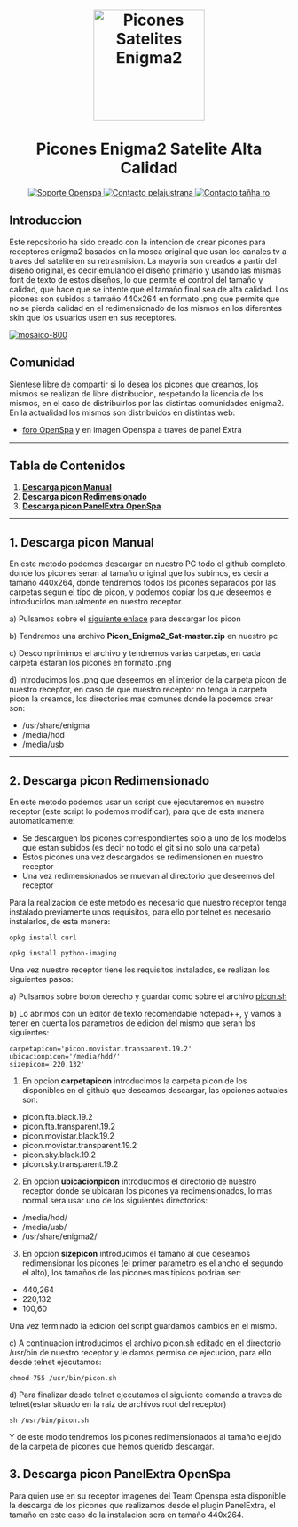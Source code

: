 <h1 align="center">
<a href="https://github.com/spainE2/Picon_Enigma2_Sat"><img src="https://image.ibb.co/kwmS1V/ndice.png" alt="Picones Satelites Enigma2" width=200"></a>
  <br>
    <br>
  Picones Enigma2 Satelite Alta Calidad
  <br>
</h1>

<p align="center">
  <a href="https://openspa.info/">
    <img src="https://raw.githubusercontent.com/spainE2/Picon_Enigma2_Sat/master/lo1.png" alt="Soporte Openspa">
  </a>
  <a href="https://openspa.info/conversations/add?to=pelajustrana">
    <img src="https://raw.githubusercontent.com/spainE2/Picon_Enigma2_Sat/master/user1.png" alt="Contacto pelajustrana">
  </a>
  <a href="https://openspa.info/conversations/add?to=Тайна го">
    <img src="https://raw.githubusercontent.com/spainE2/Picon_Enigma2_Sat/master/user2.png" alt="Contacto tañha ro">
  </a>
</p>

## Introduccion

Este repositorio ha sido creado con la intencion de crear picones para receptores enigma2 basados en la mosca original que usan los canales tv a traves del satelite en su retrasmision. La mayoria son creados a partir del diseño original, es decir emulando el diseño primario y usando las mismas font de texto de estos diseños, lo que permite el control del tamaño y calidad, que hace que se intente que el tamaño final sea de alta calidad. Los picones son subidos a tamaño 440x264 en formato .png que permite que no se pierda calidad en el redimensionado de los mismos en los diferentes skin que los usuarios usen en sus receptores.

<a href="https://ibb.co/e8cEFq"><img src="https://preview.ibb.co/hhwVoA/mosaico-800.png" alt="mosaico-800" border="0"></a>


## Comunidad

Sientese libre de compartir si lo desea los picones que creamos, los mismos se realizan de libre distribucion, respetando la licencia de los mismos, en el caso de distribuirlos por las distintas comunidades enigma2. En la actualidad los mismos son distribuidos en distintas web:


- [foro OpenSpa](https://openspa.info/) y en imagen Openspa a traves de panel Extra


---

## Tabla de Contenidos

1. **[Descarga picon Manual](#1-Descarga-picon-Manual)**
2. **[Descarga picon Redimensionado](#2-Descarga-picon-Redimensionado)**
3. **[Descarga picon PanelExtra OpenSpa](#3-Descarga-picon-PanelExtra-OpenSpa)**


---

## 1. Descarga picon Manual

En este metodo podemos descargar en nuestro PC todo el github completo, donde los picones seran al tamaño original que los subimos, es decir a tamaño 440x264, donde tendremos todos los picones separados por las carpetas segun el tipo de picon, y podemos copiar los que deseemos e introducirlos manualmente en nuestro receptor.

a) Pulsamos sobre el [siguiente enlace](https://github.com/spainE2/Picon_Enigma2_Sat/archive/master.zip) para descargar los picon

b) Tendremos una archivo **Picon_Enigma2_Sat-master.zip** en nuestro pc

c) Descomprimimos el archivo y tendremos varias carpetas, en cada carpeta estaran los picones en formato .png

d) Introducimos los .png que deseemos en el interior de la carpeta picon de nuestro receptor, en caso de que nuestro receptor no tenga la carpeta picon la creamos, los directorios mas comunes donde la podemos crear son:

* /usr/share/enigma
* /media/hdd
* /media/usb

---

## 2. Descarga picon Redimensionado

En este metodo podemos usar un script que ejecutaremos en nuestro receptor (este script lo podemos modificar), para que de esta manera automaticamente:

* Se descarguen los picones correspondientes solo a uno de los modelos que estan subidos (es decir no todo el git si no solo una carpeta)
* Estos picones una vez descargados se redimensionen en nuestro receptor
* Una vez redimensionados se muevan al directorio que deseemos del receptor

Para la realizacion de este metodo es necesario que nuestro receptor tenga instalado previamente unos requisitos, para ello por telnet es necesario instalarlos, de esta manera:

`opkg install curl`

`opkg install python-imaging`

Una vez nuestro receptor tiene los requisitos instalados, se realizan los siguientes pasos:

a) Pulsamos sobre boton derecho y guardar como sobre el archivo [picon.sh](https://github.com/spainE2/Picon_Enigma2_Sat/blob/master/picon.sh)

b) Lo abrimos con un editor de texto recomendable notepad++, y vamos a tener en cuenta los parametros de edicion del mismo que seran los siguientes:

```
carpetapicon='picon.movistar.transparent.19.2'
ubicacionpicon='/media/hdd/'
sizepicon='220,132'

```
1. En opcion **carpetapicon** introducimos la carpeta picon de los disponibles en el github que deseamos descargar, las opciones actuales son:

* picon.fta.black.19.2
* picon.fta.transparent.19.2
* picon.movistar.black.19.2
* picon.movistar.transparent.19.2
* picon.sky.black.19.2
* picon.sky.transparent.19.2

2. En opcion **ubicacionpicon** introducimos el directorio de nuestro receptor donde se ubicaran los picones ya redimensionados, lo mas normal sera usar uno de los siguientes directorios:

* /media/hdd/
* /media/usb/
* /usr/share/enigma2/

3. En opcion **sizepicon** introducimos el tamaño al que deseamos redimensionar los picones (el primer parametro es el ancho el segundo el alto), los tamaños de los picones mas tipicos podrian ser:

* 440,264
* 220,132
* 100,60

Una vez terminado la edicion del script guardamos cambios en el mismo.

c) A continuacion introducimos el archivo picon.sh editado en el directorio /usr/bin de nuestro receptor y le damos permiso de ejecucion, para ello desde telnet ejecutamos:

`chmod 755 /usr/bin/picon.sh`

d) Para finalizar desde telnet ejecutamos el siguiente comando a traves de telnet(estar situado en la raiz de archivos root del receptor)

`sh /usr/bin/picon.sh`

Y de este modo tendremos los picones redimensionados al tamaño elejido de la carpeta de picones que hemos querido descargar.

## 3. Descarga picon PanelExtra OpenSpa

Para quien use en su receptor imagenes del Team Openspa esta disponible la descarga de los picones que realizamos desde el plugin PanelExtra, el tamaño en este caso de la instalacion sera en tamaño 440x264.
